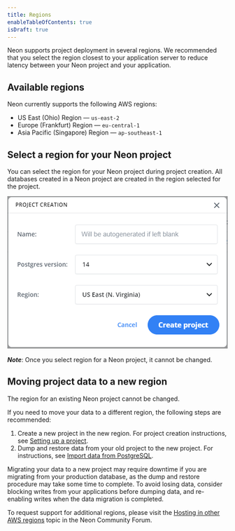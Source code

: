 ```yaml
---
title: Regions
enableTableOfContents: true
isDraft: true
---
```

Neon supports project deployment in several regions. We recommended that you select the region closest to your application server to reduce latency between your Neon project and your application.

## Available regions

Neon currently supports the following AWS regions:

- US East (Ohio) Region &mdash; `us-east-2`
- Europe (Frankfurt) Region &mdash; `eu-central-1`
- Asia Pacific (Singapore) Region &mdash; `ap-southeast-1`

## Select a region for your Neon project

You can select the region for your Neon project during project creation. All databases created in a Neon project are created in the region selected for the project.

![Select region image](./images/project_creation_regions.png)

_**Note**_: Once you select region for a Neon project, it cannot be changed.

## Moving project data to a new region

The region for an existing Neon project cannot be changed.

If you need to move your data to a different region, the following steps are recommended:

1. Create a new project in the new region. For project creation instructions, see [Setting up a project](../setting-up-a-project).
1. Dump and restore data from your old project to the new project. For instructions, see [Import data from PostgreSQL](../../how-to-guides/import-an-existing-database).

Migrating your data to a new project may require downtime if you are migrating from your production database, as the dump and restore procedure may take some time to complete. To avoid losing data, consider blocking writes from your applications before dumping data, and re-enabling writes when the data migration is completed.

To request support for additional regions, please visit the [Hosting in other AWS regions](https://community.neon.tech/t/hosting-in-other-aws-regions/81/5) topic in the Neon Community Forum.
